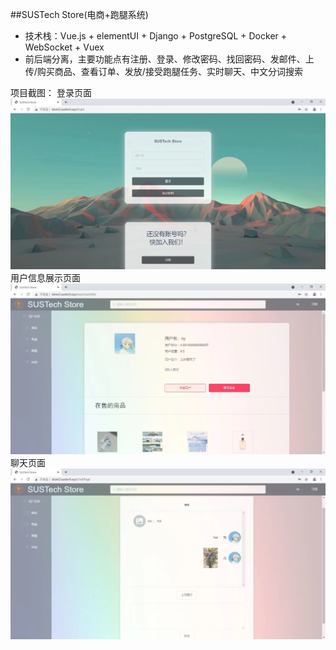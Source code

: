 ##SUSTech Store(电商+跑腿系统)

- 技术栈：Vue.js + elementUI + Django + PostgreSQL + Docker + WebSocket + Vuex
- 前后端分离，主要功能点有注册、登录、修改密码、找回密码、发邮件、上传/购买商品、查看订单、发放/接受跑腿任务、实时聊天、中文分词搜索

项目截图：
登录页面
![login](./image/login-page.jpeg)
用户信息展示页面
![user-info](./image/user-info-page.jpeg)
聊天页面
![chat](./image/chat-page.jpeg)